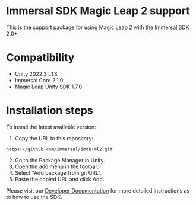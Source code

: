# Immersal SDK Magic Leap 2 support
This is the support package for using Magic Leap 2 with the Immersal SDK 2.0+.

# Compatibility

- Unity 2022.3 LTS
- Immersal Core 2.1.0
- Magic Leap Unity SDK 1.7.0

# Installation steps

To install the latest available version:
1. Copy the URL to this repository:
```
https://github.com/immersal/imdk-ml2.git
```
2. Go to the Package Manager in Unity.
3. Open the add menu in the toolbar.
4. Select "Add package from git URL".
5. Paste the copied URL and click Add.

Please visit our [Developer Documentation](https://developers.immersal.com/docs/ "SDK Documentation") for more detailed instructions as to how to use the SDK.
